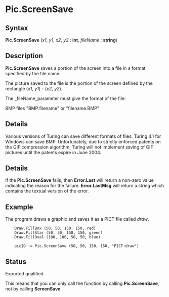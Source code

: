 
# Pic.ScreenSave

## Syntax
**Pic.ScreenSave** (_x1_, _y1_, _x2_, _y2_ : **int**, _fileName_ : **string**)

## Description
**Pic.ScreenSave** saves a portion of the screen into a file in a format specified by the file name.

The picture saved to the file is the portion of the screen defined by the rectangle (_x1_, _y1_) - (_x2_, _y2_).

The _fileName_parameter must give the format of the file:


BMP files   "BMP:filename" or "filename.BMP"



## Details
Various versions of Turing can save different formats of files. Turing 4.1 for Windows can save BMP. Unfortunately, due to strictly enforced patents on the GIF compression algorithm, Turing will not implement saving of GIF pictures until the patents expire in June 2004.


## Details
If the **Pic.ScreenSave** fails, then **Error.Last** will return a non-zero value indicating the reason for the failure. **Error.LastMsg** will return a string which contains the textual version of the error.


## Example
The program draws a graphic and saves it as a PICT file called _draw_.

        Draw.FillBox (50, 50, 150, 150, red)
        Draw.FillStar (50, 50, 150, 150, green)
        Draw.FillOval (100, 100, 50, 50, blue)
        
        picID := Pic.ScreenSave (50, 50, 150, 150, "PICT:draw")
## Status
Exported qualified.

This means that you can only call the function by calling **Pic.ScreenSave**, not by calling **ScreenSave**.

